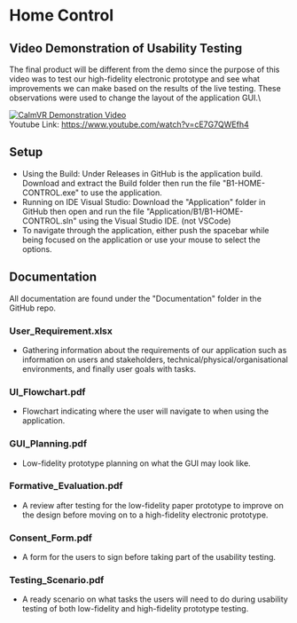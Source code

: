 # Home Control

## Video Demonstration of Usability Testing

The final product will be different from the demo since the purpose of this video was to test our high-fidelity electronic prototype and see what improvements we can make based on the results of the live testing. These observations were used to change the layout of the application GUI.\

[![CalmVR Demonstration Video](https://img.youtube.com/vi/cE7G7QWEfh4/0.jpg)](https://www.youtube.com/watch?v=cE7G7QWEfh4)\
Youtube Link: https://www.youtube.com/watch?v=cE7G7QWEfh4

## Setup
- Using the Build: Under Releases in GitHub is the application build. Download and extract the Build folder then run the file "B1-HOME-CONTROL.exe" to use the application.
- Running on IDE Visual Studio: Download the "Application" folder in GitHub then open and run the file "Application/B1/B1-HOME-CONTROL.sln" using the Visual Studio IDE. (not VSCode)
- To navigate through the application, either push the spacebar while being focused on the application or use your mouse to select the options.

## Documentation

All documentation are found under the "Documentation" folder in the GitHub repo.

### User_Requirement.xlsx
- Gathering information about the requirements of our application such as information on users and stakeholders, technical/physical/organisational environments, and finally user goals with tasks.

### UI_Flowchart.pdf
- Flowchart indicating where the user will navigate to when using the application.

### GUI_Planning.pdf
- Low-fidelity prototype planning on what the GUI may look like.

### Formative_Evaluation.pdf
- A review after testing for the low-fidelity paper prototype to improve on the design before moving on to a high-fidelity electronic prototype.

### Consent_Form.pdf
- A form for the users to sign before taking part of the usability testing.

### Testing_Scenario.pdf
- A ready scenario on what tasks the users will need to do during usability testing of both low-fidelity and high-fidelity prototype testing.
